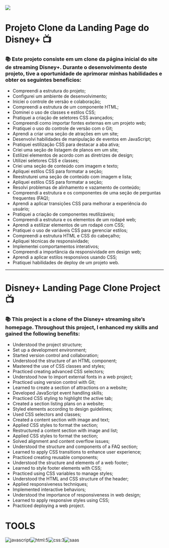 
![](https://i.pinimg.com/originals/5c/92/46/5c9246d71e8bcf0656fa8475b767c6ab.gif)
# Projeto Clone da Landing Page do Disney+ 📺 

### 📚 Este projeto consiste em um clone da página inicial do site de streaming Disney+. Durante o desenvolvimento deste projeto, tive a oportunidade de aprimorar minhas habilidades e obter os seguintes benefícios:

- Compreendi a estrutura do projeto;
- Configurei um ambiente de desenvolvimento;
- Iniciei o controle de versão e colaboração;
- Compreendi a estrutura de um componente HTML;
- Dominei o uso de classes e estilos CSS;
- Pratiquei a criação de seletores CSS avançados;
- Compreendi como importar fontes externas em um projeto web;
- Pratiquei o uso do controle de versão com o Git;
- Aprendi a criar uma seção de atrações em um site;
- Desenvolvi habilidades de manipulação de eventos em JavaScript;
- Pratiquei estilização CSS para destacar a aba ativa;
- Criei uma seção de listagem de planos em um site;
- Estilizei elementos de acordo com as diretrizes de design;
- Utilizei seletores CSS e classes;
- Criei uma seção de conteúdo com imagem e texto;
- Apliquei estilos CSS para formatar a seção;
- Reestruturei uma seção de conteúdo com imagem e lista;
- Apliquei estilos CSS para formatar a seção;
- Resolvi problemas de alinhamento e vazamento de conteúdo;
- Compreendi a estrutura e os componentes de uma seção de perguntas frequentes (FAQ);
- Aprendi a aplicar transições CSS para melhorar a experiência do usuário;
- Pratiquei a criação de componentes reutilizáveis;
- Compreendi a estrutura e os elementos de um rodapé web;
- Aprendi a estilizar elementos de um rodapé com CSS;
- Pratiquei o uso de variáveis CSS para gerenciar estilos;
- Compreendi a estrutura HTML e CSS do cabeçalho;
- Apliquei técnicas de responsividade;
- Implementei comportamentos interativos;
- Compreendi a importância da responsividade em design web;
- Aprendi a aplicar estilos responsivos usando CSS;
- Pratiquei habilidades de deploy de um projeto web.

---

# Disney+ Landing Page Clone Project 📺

### 📚 This project is a clone of the Disney+ streaming site’s homepage. Throughout this project, I enhanced my skills and gained the following benefits:

- Understood the project structure;
- Set up a development environment;
- Started version control and collaboration;
- Understood the structure of an HTML component;
- Mastered the use of CSS classes and styles;
- Practiced creating advanced CSS selectors;
- Understood how to import external fonts in a web project;
- Practiced using version control with Git;
- Learned to create a section of attractions on a website;
- Developed JavaScript event handling skills;
- Practiced CSS styling to highlight the active tab;
- Created a section listing plans on a website;
- Styled elements according to design guidelines;
- Used CSS selectors and classes;
- Created a content section with image and text;
- Applied CSS styles to format the section;
- Restructured a content section with image and list;
- Applied CSS styles to format the section;
- Solved alignment and content overflow issues;
- Understood the structure and components of a FAQ section;
- Learned to apply CSS transitions to enhance user experience;
- Practiced creating reusable components;
- Understood the structure and elements of a web footer;
- Learned to style footer elements with CSS;
- Practiced using CSS variables to manage styles;
- Understood the HTML and CSS structure of the header;
- Applied responsiveness techniques;
- Implemented interactive behaviors;
- Understood the importance of responsiveness in web design;
- Learned to apply responsive styles using CSS;
- Practiced deploying a web project.

# TOOLS

<img align="center" alt="javascript" src="https://img.shields.io/badge/JavaScript-F7DF1E?style=for-the-badge&logo=javascript&logoColor=black" /><img align="center" alt="html:5" src="https://img.shields.io/badge/HTML5-E34F26?style=for-the-badge&logo=html5&logoColor=white" /><img align="center" alt="css:3" src="https://img.shields.io/badge/CSS3-1572B6?style=for-the-badge&logo=css3&logoColor=white" /><img align="center" alt="saas" src="https://img.shields.io/badge/Sass-CC6699?style=for-the-badge&logo=sass&logoColor=white" />
